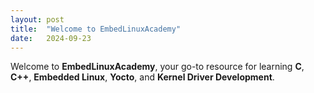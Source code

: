 ```yaml
---
layout: post
title:  "Welcome to EmbedLinuxAcademy"
date:   2024-09-23
---
```


Welcome to **EmbedLinuxAcademy**, your go-to resource for learning **C**, **C++**, **Embedded Linux**, **Yocto**, and **Kernel Driver Development**.

